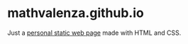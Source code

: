 # mathvalenza.github.io
Just a [personal static web page](https://mathvalenza.github.io) made with HTML and CSS.
